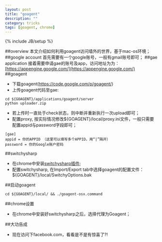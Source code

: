 ```yaml
---
layout: post
title: "goagent"
description: ""
category: tricks
tags: [goagent, chrome]
---
```

{% include JB/setup %}

##overview
本文介绍如何利用goagent访问墙外的世界，基于mac-os环境；
##google account
首先需要有一个google账号，一般有gmail账号即可；
##gae application
接着需要申请gae的账号及app，访问地址为为：[https://appengine.google.com/](https://appengine.google.com/)
##goagent
* 下载goagent(https://code.google.com/p/goagent/)
* 上传goagent代码至gae:
```shell
cd ${GOAGENT}/applications/goagent/server
python uploader.zip
```
* 若上传时一直处于check状态，则中断并重新执行一次upload即可；
* 配置proxy, 按实际情况修改${GOAGENT}/local/proxy.ini文件，一般只需要配置appid与password字段即可；
```shell
[gae]
appid = 你的APPID （这里可以填写多个APPID，用“|”隔开）
password = 你的Google账户密码
```

##switchysharp
* 在chrome中安装[switchysharp插件](https://chrome.google.com/webstore/detail/dpplabbmogkhghncfbfdeeokoefdjegm);
* 配置switchysharp, 在Import/Export tab中选择goagent的配置文件：${GOAGENT}/local/SwitchyOptions.bak


##启动goagent
```shell
cd ${GOAGENT}/local/ && ./goagent-osx.command
```


##chrome设置
* 在chrome中安装好switchysharp之后，选择代理为Goagent；

##大功告成
* 现在访问下facebook.com，看看是不是有惊喜了?!




